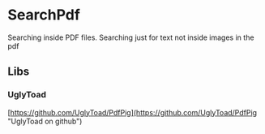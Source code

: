 # SearchPdf

Searching inside PDF files. Searching just for text not inside images in the pdf

## Libs

### UglyToad
[https://github.com/UglyToad/PdfPig](https://github.com/UglyToad/PdfPig "UglyToad on github")